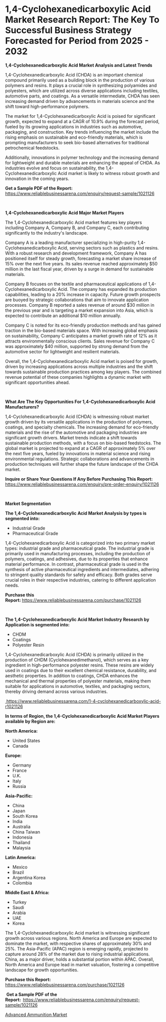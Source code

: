 <p><h1>1,4-Cyclohexanedicarboxylic Acid Market Research Report: The Key To Successful Business Strategy Forecasted for Period from 2025 - 2032</h1></p><p><strong>1,4-Cyclohexanedicarboxylic Acid Market Analysis and Latest Trends</strong></p>
<p><p>1,4-Cyclohexanedicarboxylic Acid (CHDA) is an important chemical compound primarily used as a building block in the production of various polymers and resins. It plays a crucial role in synthesizing polyamides and polyesters, which are utilized across diverse applications including textiles, automotive parts, and coatings. As a versatile intermediate, CHDA has seen increasing demand driven by advancements in materials science and the shift toward high-performance polymers.</p><p>The market for 1,4-Cyclohexanedicarboxylic Acid is poised for significant growth, expected to expand at a CAGR of 10.9% during the forecast period, fueled by its growing applications in industries such as automotive, packaging, and construction. Key trends influencing the market include the rising emphasis on sustainable and eco-friendly materials, which is prompting manufacturers to seek bio-based alternatives for traditional petrochemical feedstocks.</p><p>Additionally, innovations in polymer technology and the increasing demand for lightweight and durable materials are enhancing the appeal of CHDA. As industries evolve and focus on sustainability, the 1,4-Cyclohexanedicarboxylic Acid market is likely to witness robust growth and innovation in the coming years.</p></p>
<p><strong>Get a Sample PDF of the Report:&nbsp;</strong> <a href="https://www.reliablebusinessarena.com/enquiry/request-sample/1021126?utm_campaign=3195&utm_medium=2&utm_source=Github&utm_content=ia&utm_term=21032025&utm_id=14-cyclohexanedicarboxylic-acid">https://www.reliablebusinessarena.com/enquiry/request-sample/1021126</a></p>
<p>&nbsp;</p>
<p><strong>1,4-Cyclohexanedicarboxylic Acid Major Market Players</strong></p>
<p><p>The 1,4-Cyclohexanedicarboxylic Acid market features key players including Company A, Company B, and Company C, each contributing significantly to the industry's landscape.</p><p>Company A is a leading manufacturer specializing in high-purity 1,4-Cyclohexanedicarboxylic Acid, serving sectors such as plastics and resins. With a robust research and development framework, Company A has positioned itself for steady growth, forecasting a market share increase of 15% over the next five years. Its sales revenue reached approximately $50 million in the last fiscal year, driven by a surge in demand for sustainable materials.</p><p>Company B focuses on the textile and pharmaceutical applications of 1,4-Cyclohexanedicarboxylic Acid. The company has expanded its production capabilities, leading to a 20% increase in capacity. Future growth prospects are buoyed by strategic collaborations that aim to innovate application processes. Company B reported a sales revenue of around $30 million in the previous year and is targeting a market expansion into Asia, which is expected to contribute an additional $10 million annually.</p><p>Company C is noted for its eco-friendly production methods and has gained traction in the bio-based materials space. With increasing global emphasis on sustainability, Company C anticipates a market growth rate of 12% as it attracts environmentally conscious clients. Sales revenue for Company C was approximately $40 million, supported by strong demand from the automotive sector for lightweight and resilient materials.</p><p>Overall, the 1,4-Cyclohexanedicarboxylic Acid market is poised for growth, driven by increasing applications across multiple industries and the shift towards sustainable production practices among key players. The combined revenue potential of these companies highlights a dynamic market with significant opportunities ahead.</p></p>
<p>&nbsp;</p>
<p><strong>What Are The Key Opportunities For 1,4-Cyclohexanedicarboxylic Acid Manufacturers?</strong></p>
<p><p>1,4-Cyclohexanedicarboxylic Acid (CHDA) is witnessing robust market growth driven by its versatile applications in the production of polymers, coatings, and specialty chemicals. The increasing demand for eco-friendly materials and the rise of the automotive and packaging industries are significant growth drivers. Market trends indicate a shift towards sustainable production methods, with a focus on bio-based feedstocks. The global market is projected to expand at a CAGR of approximately 5% over the next five years, fueled by innovations in material science and rising environmental regulations. Strategic collaborations and advancements in production techniques will further shape the future landscape of the CHDA market.</p></p>
<p><strong>Inquire or Share Your Questions If Any Before Purchasing This Report:</strong> <a href="https://www.reliablebusinessarena.com/enquiry/pre-order-enquiry/1021126?utm_campaign=3195&utm_medium=2&utm_source=Github&utm_content=ia&utm_term=21032025&utm_id=14-cyclohexanedicarboxylic-acid">https://www.reliablebusinessarena.com/enquiry/pre-order-enquiry/1021126</a></p>
<p>&nbsp;</p>
<p><strong>Market Segmentation</strong></p>
<p><strong>The 1,4-Cyclohexanedicarboxylic Acid Market Analysis by types is segmented into:</strong></p>
<p><ul><li>Industrial Grade</li><li>Pharmaceutical Grade</li></ul></p>
<p><p>1,4-Cyclohexanedicarboxylic Acid is categorized into two primary market types: industrial grade and pharmaceutical grade. The industrial grade is primarily used in manufacturing processes, including the production of polymers, coatings, and adhesives, due to its properties that enhance material performance. In contrast, pharmaceutical grade is used in the synthesis of active pharmaceutical ingredients and intermediates, adhering to stringent quality standards for safety and efficacy. Both grades serve crucial roles in their respective industries, catering to different application needs.</p></p>
<p><strong>Purchase this Report:&nbsp;</strong><a href="https://www.reliablebusinessarena.com/purchase/1021126?utm_campaign=3195&utm_medium=2&utm_source=Github&utm_content=ia&utm_term=21032025&utm_id=14-cyclohexanedicarboxylic-acid">https://www.reliablebusinessarena.com/purchase/1021126</a></p>
<p>&nbsp;</p>
<p><strong>The 1,4-Cyclohexanedicarboxylic Acid Market Industry Research by Application is segmented into:</strong></p>
<p><ul><li>CHDM</li><li>Coatings</li><li>Polyester Resin</li></ul></p>
<p><p>1,4-Cyclohexanedicarboxylic Acid (CHDA) is primarily utilized in the production of CHDM (Cyclohexanedimethanol), which serves as a key ingredient in high-performance polyester resins. These resins are widely used in coatings due to their excellent chemical resistance, durability, and aesthetic properties. In addition to coatings, CHDA enhances the mechanical and thermal properties of polyester materials, making them suitable for applications in automotive, textiles, and packaging sectors, thereby driving demand across various industries.</p></p>
<p><a href="https://www.reliablebusinessarena.com/1-4-cyclohexanedicarboxylic-acid-r1021126?utm_campaign=3195&utm_medium=2&utm_source=Github&utm_content=ia&utm_term=21032025&utm_id=14-cyclohexanedicarboxylic-acid">&nbsp;https://www.reliablebusinessarena.com/1-4-cyclohexanedicarboxylic-acid-r1021126</a></p>
<p><strong>In terms of Region, the 1,4-Cyclohexanedicarboxylic Acid Market Players available by Region are:</strong></p>
<p>
    <p> <strong> North America: </strong>
        <ul>
            <li>United States</li>
            <li>Canada</li>
        </ul>
        </p> 
    <p> <strong> Europe: </strong>
        <ul>
            <li>Germany</li>
            <li>France</li>
            <li>U.K.</li>
            <li>Italy</li>
            <li>Russia</li>
        </ul>
        </p> 
    <p> <strong> Asia-Pacific: </strong>
        <ul>
            <li>China</li>
            <li>Japan</li>
            <li>South Korea</li>
            <li>India</li>
            <li>Australia</li>
            <li>China Taiwan</li>
            <li>Indonesia</li>
            <li>Thailand</li>
            <li>Malaysia</li>
        </ul>
        </p> 
    <p> <strong> Latin America: </strong>
        <ul>
            <li>Mexico</li>
            <li>Brazil</li>
            <li>Argentina Korea</li>
            <li>Colombia</li>
        </ul>
        </p> 
    <p> <strong> Middle East & Africa: </strong>
        <ul>
            <li>Turkey</li>
            <li>Saudi</li>
            <li>Arabia</li>
            <li>UAE</li>
            <li>Korea</li>
        </ul>
    </p>
    </p>
<p><p>The 1,4-Cyclohexanedicarboxylic Acid market is witnessing significant growth across various regions. North America and Europe are expected to dominate the market, with respective shares of approximately 30% and 25%. The Asia-Pacific (APAC) region is emerging rapidly, projected to capture around 28% of the market due to rising industrial applications. China, as a major driver, holds a substantial portion within APAC. Overall, North America and Europe lead in market valuation, fostering a competitive landscape for growth opportunities.</p></p>
<p><strong>Purchase this Report: </strong><a href="https://www.reliablebusinessarena.com/purchase/1021126?utm_campaign=3195&utm_medium=2&utm_source=Github&utm_content=ia&utm_term=21032025&utm_id=14-cyclohexanedicarboxylic-acid">https://www.reliablebusinessarena.com/purchase/1021126</a></p>
<p>&nbsp;<strong>Get a Sample PDF of the Report:&nbsp;&nbsp;</strong><a href="https://www.reliablebusinessarena.com/enquiry/request-sample/1021126?utm_campaign=3195&utm_medium=2&utm_source=Github&utm_content=ia&utm_term=21032025&utm_id=14-cyclohexanedicarboxylic-acid">https://www.reliablebusinessarena.com/enquiry/request-sample/1021126</a></p>
<p><strong></strong></p>
<p><p><a href="https://github.com/tanckfelli84/Market-Research-Report-List-1/blob/main/advanced-ammunition-market.md?utm_campaign=3195&utm_medium=2&utm_source=Github&utm_content=ia&utm_term=21032025&utm_id=14-cyclohexanedicarboxylic-acid">Advanced Ammunition Market</a></p></p>
